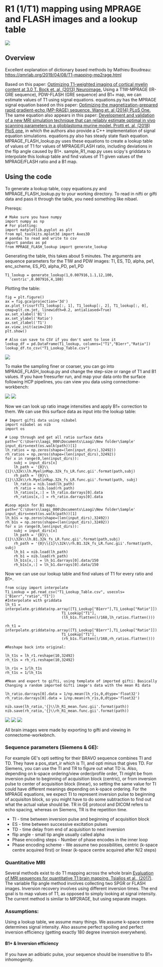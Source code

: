 # R1 (1/T1) mapping using MPRAGE and FLASH images and a lookup table

![](imgs/R1_Process.JPG)

## Overview

Excellent explanation of dictionary based methods by Mathieu Boudreau: <https://qmrlab.org/2019/04/08/T1-mapping-mp2rage.html>

Based on this paper: [Optimizing T1-weighted imaging of cortical myelin content at 3.0 T. Bock et. al, (2013) Neuroimage.](https://www.sciencedirect.com/science/article/pii/S1053811912009615)
Using a T1W-MPRAGE (IR-GRE sequence), PDW-FLASH (GRE sequence) and B1+ map, we can estimate values of T1 using signal equations. equations.py has the MPRAGE signal equation based on this paper: [Optimizing the magnetization-prepared rapid gradient-echo (MP-RAGE) sequence. Wang et. al (2014) PLoS One.](https://journals.plos.org/plosone/article?id=10.1371/journal.pone.0096899) The same equation also appears in this paper: [Development and validation of a new MRI simulation technique that can reliably estimate optimal in vivo scanning parameters in a glioblastoma murine model. Protti et. al, (2018) PloS one,](https://journals.plos.org/plosone/article?id=10.1371/journal.pone.0200611) in which the authors also provide a C++ implementation of signal equation simulations. equations.py also has steady state flash equation. MPRAGE_FLASH_lookup.py uses these equations to create a lookup table of values of T1 for values of MPRAGE/FLASH ratio, including deviations in the flip angle caused by B1+. sample_R1_map.py uses scipy's griddata to interpolate this lookup table and find values of T1 given values of the MPRAGE/FLASH ratio and a B1 map.

## Using the code
To generate a lookup table, copy equations.py and MPRAGE_FLASH_lookup.py to your working directory. To read in nifti or gifti data and pass it through the table, you need something like nibael.

Prereqs:
```
# Make sure you have numpy
import numpy as np
# For plotting:
import matplotlib.pyplot as plt
from mpl_toolkits.mplot3d import Axes3D
# pandas to read and write to csv
import pandas as pd
from MPRAGE_FLASH_lookup import generate_lookup
```
Generating the table, this takes about 5 minutes. The arguments are sequence parameters for the T1W and PDW images: TI, ES, TD, alpha, pe1, enc_scheme, ES_PD, alpha_PD, pe1_PD
```
T1_lookup = generate_lookup(1,0.007916,1.1,12,100,
  'centric',0.007916,4,180)
```
Plotting the table:
```
fig = plt.figure()
ax = fig.gca(projection='3d')
ax.plot_trisurf(T1_lookup[:, 1], T1_lookup[:, 2], T1_lookup[:, 0], cmap=plt.cm.jet, linewidth=0.2, antialiased=True)
ax.set_xlabel('B1')
ax.set_ylabel('Ratio')
ax.set_zlabel('T1')
ax.view_init(azim=210)
plt.show()

# Also can save to CSV if you don't want to lose it
lookup_df = pd.DataFrame(T1_lookup, columns=["T1","B1err","Ratio"])
lookup_df.to_csv("T1_Lookup_Table.csv")

```
![](imgs/Lookup_Table.png)

To make the sampling finer or coarser, you can go into MPRAGE_FLASH_lookup.py and change the step-size or range of T1 and B1 values.
If you have freesurfer run, and map your data onto the surface following HCP pipelines, you can view you data using connectome-workbench:

![](imgs/Ratio_Image.JPG) ![](imgs/B1_Map.JPG)


Now we can look up ratio image intensities and apply B1+ correction to them. We can use this surface data as input into the lookup table:

```
# Import gifti data using nibabel
import nibabel as nib
import os

# Loop through and get all ratio surface data
path=r'C:\Users\laagi_000\Documents\Laagi\New folder\Sample'
input_dirs=next(os.walk(path))[1]
lh_ratios = np.zeros(shape=(len(input_dirs),32492))
rh_ratios = np.zeros(shape=(len(input_dirs),32492))
for x in range(0,len(input_dirs)):
    subj = input_dirs[x]
    lh_path = '{0}\\{1}\\32k\\lh.MyelinMap.32k_fs_LR.func.gii'.format(path,subj)
    rh_path = '{0}\\{1}\\32k\\rh.MyelinMap.32k_fs_LR.func.gii'.format(path, subj)
    lh_ratio = nib.load(lh_path)
    rh_ratio = nib.load(rh_path)
    lh_ratios[x,:] = lh_ratio.darrays[0].data
    rh_ratios[x,:] = rh_ratio.darrays[0].data

#Loop again for B1 maps.
path=r'C:\Users\laagi_000\Documents\Laagi\New folder\Sample'
input_dirs=next(os.walk(path))[1]
lh_b1s = np.zeros(shape=(len(input_dirs),32492))
rh_b1s = np.zeros(shape=(len(input_dirs),32492))
for x in range(0,len(input_dirs)):
    subj = input_dirs[x]
    lh_path = '{0}\\{1}\\32k\\lh.B1.32k_fs_LR.func.gii'.format(path,subj)
    rh_path = '{0}\\{1}\\32k\\rh.B1.32k_fs_LR.func.gii'.format(path, subj)
    lh_b1 = nib.load(lh_path)
    rh_b1 = nib.load(rh_path)
    lh_b1s[x,:] = lh_b1.darrays[0].data/150
    rh_b1s[x,:] = lh_b1.darrays[0].data/150

```

Now we can use our lookup table and find values of T1 for every ratio and B1+.

```
from scipy import interpolate
T1_Lookup = pd.read_csv("T1_Lookup_Table.csv", usecols=["B1err","ratio","T1"])
#Interpolate with griddata
lh_t1 = interpolate.griddata(np.array([T1_Lookup["B1err"],T1_Lookup["Ratio"]]).T,
                          T1_Lookup["T1"],
                          (lh_b1s.flatten()/160,lh_ratios.flatten()))

rh_t1 = interpolate.griddata(np.array([T1_Lookup["B1err"],T1_Lookup["Ratio"]]).T,
                          T1_Lookup["T1"],
                          (rh_b1s.flatten()/160,rh_ratios.flatten()))

#Reshape back into original:

lh_t1s = lh_r1.reshape(10,32492)
rh_t1s = rh_r1.reshape(10,32492)

lh_r1s = 1/lh_t1s
rh_t1s = 1/lh_t1s

#Mean and export to gifti, using template of imported gifti: Basically Changing a random imported Gifti image's data with the mean R1 data

lh_ratio.darrays[0].data = 1/np.mean(lh_r1s,0,dtype='float32')
rh_ratio.darrays[0].data = 1/np.mean(rh_r1s,0,dtype='float32')

nib.save(lh_ratio,'{}\\lh_R1_mean.func.gii'.format(path))
nib.save(rh_ratio,'{}\\rh_R1_mean.func.gii'.format(path))
```
![](imgs/T1_Map.JPG) ![](imgs/R1_Map.JPG) ![](imgs/Ratio_Image.JPG)

All brain images were made by exporting to gifti and viewing in connectome-workebnch.

### Sequence parameters (Siemens & GE):
For example GE's opti setting for their BRAVO sequence combines TI and TD. They have a pos_start_ir which is TI, and opti minus that gives TD. For Siemens, you can use the TI and TR to figure out what TD is. Also, depending on k-space ordering/view order/profile order, TI might be from inversion pulse to beginning of acquisition block (centric), or from inversion pulse to center of acquisition block (linear), so setting the same value for TI could have different meanings depending on k-space ordering. For the MPRAGE equations, we expect TI to represent inversion pulse to beginning of acquisiton block, so you might have to do some subtraction to find out what the actual value should be.
TR in GE protocol and DICOM refers to echo spacing, whereas on Siemens, TR is the repetition time.
- TI - time between inversion pulse and beginning of acquisition block
- ES - time between successive excitation pulses
- TD - time delay from end of acquisition to next inversion
- flip angle - small tip angle usually called alpha
- Phase encoding steps - Number of phase encodes in the inner loop
- Phase encoding scheme - We assume two possibilities, centric (k-space centre acquired first) or linear (k-space centre acquired after N/2 steps)

### Quantitative MRI
Several methods exist to do T1 mapping across the whole brain [Evaluation of MRI sequences for quantitative T1 brain mapping. Tsialios et al., (2017)](http://iopscience.iop.org/article/10.1088/1742-6596/931/1/012038/meta). The variable flip angle method involves collecting two SPGR or FLASH images. Inversion recovery involves using different inversion times. The end goal is to map values of T1, as opposed to simply looking at signal intensity. The current method is similar to MP2RAGE, but using separate images.

### Assumptions:
Using a lookup table, we assume many things. We assume k-space centre determines signal intensity. Also assume perfect spoiling and perfect inversion efficiency (getting exactly 180 degree inversion everywhere).

#### B1+ & Inversion efficiency

If you have an adibiatic pulse, your sequence should be insensitive to B1+ inhomogenity.
